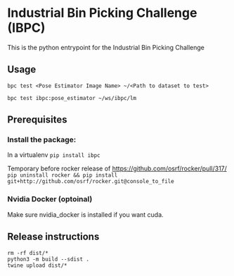 # Industrial Bin Picking Challenge (IBPC)

This is the python entrypoint for the Industrial Bin Picking Challenge

## Usage

`bpc test <Pose Estimator Image Name> ~/<Path to dataset to test>`

`bpc test ibpc:pose_estimator ~/ws/ibpc/lm`


## Prerequisites


### Install the package:

In a virtualenv
`pip install ibpc`

Temporary before rocker release of https://github.com/osrf/rocker/pull/317/ 
`pip uninstall rocker && pip install git+http://github.com/osrf/rocker.git@console_to_file`


### Nvidia Docker (optoinal)
Make sure nvidia_docker is installed if you want cuda. 

## Release instructions

```
rm -rf dist/*
python3 -m build --sdist .
twine upload dist/*
```